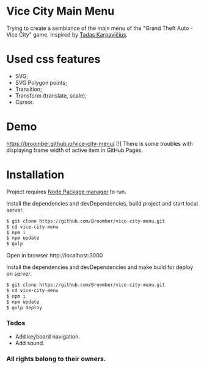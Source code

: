 # Vice City Main Menu
Trying to create a semblance of the main menu of the "Grand Theft Auto - Vice City" game.
Inspired by [Tadas Karpavičius](//codepen.io/trajektorijus/pen/ipzfa).


# Used css features
  - SVG;
  - SVG Polygon points;
  - Transition;
  - Transform (translate, scale);
  - Cursor.

# Demo
https://broomber.github.io/vice-city-menu/
[!] There is some troubles with displaying frame width of active item in GitHub Pages.

# Installation

Project requires [Node Package manager](//www.npmjs.com) to run.

Install the dependencies and devDependencies, build project and start local server.

```sh
$ git clone https://github.com/Broomber/vice-city-menu.git
$ cd vice-city-menu
$ npm i
$ npm update
$ gulp
```
Open in browser http://localhost:3000

Install the dependencies and devDependencies and make build for deploy on server.

```sh
$ git clone https://github.com/Broomber/vice-city-menu.git
$ cd vice-city-menu
$ npm i
$ npm update
$ gulp deploy
```

### Todos

 - Add keyboard navigation.
 - Add sound.


### All rights belong to their owners.
